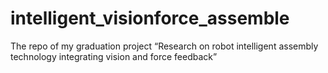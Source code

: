 # intelligent_visionforce_assemble
The repo of my graduation project “Research on robot intelligent assembly technology integrating vision and force feedback”
